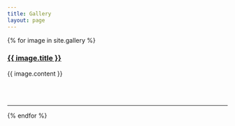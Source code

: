 ```yaml
---
title: Gallery
layout: page
---
```


{% for image in site.gallery %}
<div class="row">
    <div class="col-md-4">
        <a href="{{ image.title }}.html"><h3>{{ image.title }}</h3></a>
        {{ image.content }}
    </div>
    <div class="col-md-8">
        <a href="{{ image.title }}.html"><span class="image fit"><img src="{{ image.img }}" alt="" /></span></a>
    </div>
</div>
<div id="fb_comments" style="padding-left:5%;padding-right:5%;padding-bottom:10%">
    <div class="fb-comments" data-href="{{ site.url }}/gallery/{{ image.title }}" data-colorscheme="light" data-num-posts="4" data-width="100%"></div>
</div>
<hr>
{% endfor %}
